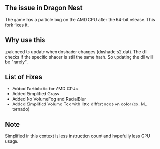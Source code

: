 ## The issue in Dragon Nest
The game has a particle bug on the AMD CPU after the 64-bit release. This fork fixes it.

## Why use this
.pak need to update when dnshader changes (dnshaders2.dat). The dll checks if the specific shader is still the same hash. So updating the dll will be "rarely".

## List of Fixes
* Added Particle fix for AMD CPUs
* Added Simplified Grass
* Added No VolumeFog and RadialBlur
* Added Simplified Volume Tex with little differences on color (ex. ML tornado)

## Note
Simplified in this context is less instruction count and hopefully less GPU usage.